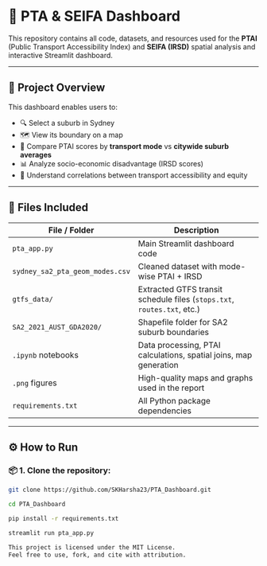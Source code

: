 # 📍 PTA & SEIFA Dashboard

This repository contains all code, datasets, and resources used for the **PTAI** (Public Transport Accessibility Index) and **SEIFA (IRSD)** spatial analysis and interactive Streamlit dashboard.

---

## 🎯 Project Overview

This dashboard enables users to:
- 🔍 Select a suburb in Sydney
- 🗺️ View its boundary on a map
- 🚆 Compare PTAI scores by **transport mode** vs **citywide suburb averages**
- 📊 Analyze socio-economic disadvantage (IRSD scores)
- 🤝 Understand correlations between transport accessibility and equity

---

## 📁 Files Included

| File / Folder | Description |
|---------------|-------------|
| `pta_app.py` | Main Streamlit dashboard code |
| `sydney_sa2_pta_geom_modes.csv` | Cleaned dataset with mode-wise PTAI + IRSD |
| `gtfs_data/` | Extracted GTFS transit schedule files (`stops.txt`, `routes.txt`, etc.) |
| `SA2_2021_AUST_GDA2020/` | Shapefile folder for SA2 suburb boundaries |
| `.ipynb` notebooks | Data processing, PTAI calculations, spatial joins, map generation |
| `.png` figures | High-quality maps and graphs used in the report |
| `requirements.txt` | All Python package dependencies |

---

## ⚙️ How to Run

### 📦 1. Clone the repository:
```bash
git clone https://github.com/SKHarsha23/PTA_Dashboard.git

cd PTA_Dashboard

pip install -r requirements.txt

streamlit run pta_app.py

This project is licensed under the MIT License.
Feel free to use, fork, and cite with attribution.
